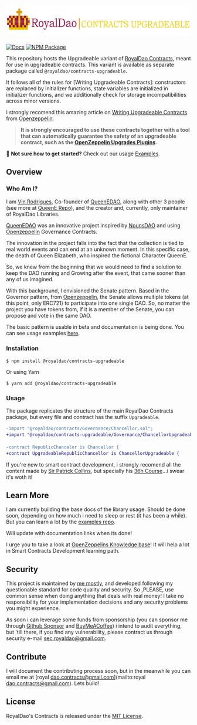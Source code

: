# <img src="https://github.com/RoyalDAO/royaldao-contracts-upgradeable/blob/RELEASES/assets/images/RoyalDAO_Logo.png" alt="RoyalDao" height="80px">

[![Docs](https://img.shields.io/badge/docs-%F0%9F%93%84-blue)](https://royaldao.gitbook.io/royaldao-contracts/)
[![NPM Package](https://img.shields.io/npm/v/@royaldao/contracts-upgradeable.svg)](https://www.npmjs.org/package/@royaldao/contracts-upgradeable)

This repository hosts the Upgradeable variant of [RoyalDao Contracts](https://github.com/RoyalDAO/royaldao-contracts), meant for use in upgradeable contracts. This variant is available as separate package called `@royaldao/contracts-upgradeable`.

It follows all of the rules for [Writing Upgradeable Contracts]: constructors are replaced by initializer functions, state variables are initialized in initializer functions, and we additionally check for storage incompatibilities across minor versions.

I strongly recomend this amazing article on [Writing Upgradeable Contracts](https://docs.openzeppelin.com/upgrades-plugins/writing-upgradeable) from [Openzeppelin](https://www.openzeppelin.com/).

> **It is strongly encouraged to use these contracts together with a tool that can automatically guarantee the safety of an upgradeable contract, such as the [OpenZeppelin Upgrades Plugins](https://github.com/OpenZeppelin/openzeppelin-upgrades).**

:mage: **Not sure how to get started?** Check out our usage [Examples](https://github.com/RoyalDAO/examples).

## Overview

### Who Am I?

I am [Vin Rodrigues](https://github.com/rodriguesmvinicius), Co-founder of [QueenEDAO](https://queene.wtf/), along with other 3 people (see more at [QueenE Repo](https://github.com/rodriguesmvinicius/QueenE_Contracts/blob/HEAD/README.md)), and the creator and, currently, only maintainer of RoyalDao Libraries.

[QueenEDAO](https://queene.wtf/) was an innovative project inspired by [NounsDAO](https://nouns.wtf/) and using [Openzeppelin](https://www.openzeppelin.com/) Governance Contracts.

The innovation in the project falls into the fact that the collection is tied to real world events and can end at an unknown moment.
In this specific case, the death of Queen Elizabeth, who inspired the fictional Character QueenE.

So, we knew from the beginning that we would need to find a solution to keep the DAO running and Growing after the event, that came sooner than any of us imagined.

With this background, I envisioned the Senate pattern. Based in the Governor pattern, from [Openzeppelin](https://www.openzeppelin.com/), the Senate allows multiple tokens (at this point, only ERC721) to participate into one single DAO. So, no matter the project you have tokens from, if it is a member of the Senate, you can propose and vote in the same DAO.

The basic pattern is usable in beta and documentation is being done. You can see usage examples [here](https://github.com/RoyalDAO/examples).

### Installation

```console
$ npm install @royaldao/contracts-upgradeable
```
Or using Yarn
```console
$ yarn add @royaldao/contracts-upgradeable
```

### Usage

The package replicates the structure of the main RoyalDao Contracts package, but every file and contract has the suffix `Upgradeable`.

```diff
-import "@royaldao/contracts/Governance/Chancellor.sol";
+import "@royaldao/contracts-upgradeable/Governance/ChancellorUpgradeable.sol";
 
-contract RepublicChancelor is Chancellor {
+contract UpgradeableRepublicChancellor is ChancellorUpgradeable {
```

If you're new to smart contract development, i strongly recomend all the content made by [Sir Patrick Collins](https://www.youtube.com/c/PatrickCollins), but specially his [36h Course](https://www.youtube.com/watch?v=gyMwXuJrbJQ)...i swear it's woth it!

## Learn More

I am currently building the base docs of the library usage. Should be done soon, depending on how much i need to sleep or rest (it has been a while).
But you can learn a lot by the [examples repo](https://github.com/RoyalDAO/examples).

Will update with documentation links when its done!

I urge you to take a look at [OpenZeppelins Knowledge base](https://docs.openzeppelin.com/)! It will help a lot in Smart Contracts Development learning path.

## Security

This project is maintained by [me mostly](https://github.com/rodriguesmvinicius), and developed following my questionable standard for code quality and security. So ,PLEASE, use common sense when doing anything that deals with real money! I take no responsibility for your implementation decisions and any security problems you might experience.

As soon i can leverage some funds from sponsorship (you can sponsor me through [Github Sponsor](https://github.com/sponsors/rodriguesmvinicius?o=esb) and [BuyMeACoffee](https://www.buymeacoffee.com/vinrodrigues)) i intend to audit everything, but 'till there, if you find any vulnerability, please contract us through security e-mail [sec.royaldao@gmail.com](mailto:sec.royaldao@gmail.com).

## Contribute

I will document the contributing process soon, but in the meanwhile you can email me at [royal dao.contracts@gmail.com](mailto:royal dao.contracts@gmail.com). Lets build!

## License

RoyalDao's Contracts is released under the [MIT License](LICENSE).
